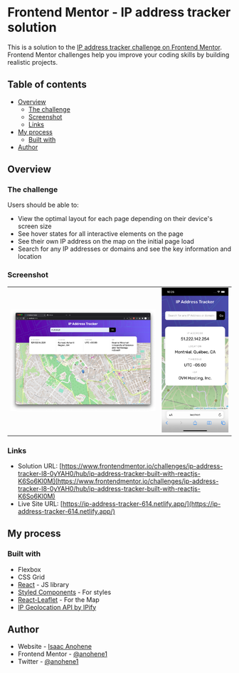 # Frontend Mentor - IP address tracker solution

This is a solution to the [IP address tracker challenge on Frontend Mentor](https://www.frontendmentor.io/challenges/ip-address-tracker-I8-0yYAH0). Frontend Mentor challenges help you improve your coding skills by building realistic projects.

## Table of contents

- [Overview](#overview)
    - [The challenge](#the-challenge)
    - [Screenshot](#screenshot)
    - [Links](#links)
- [My process](#my-process)
    - [Built with](#built-with)
- [Author](#author)

## Overview

### The challenge

Users should be able to:

- View the optimal layout for each page depending on their device's screen size
- See hover states for all interactive elements on the page
- See their own IP address on the map on the initial page load
- Search for any IP addresses or domains and see the key information and location

### Screenshot
<table>
  <tr>
    <td>
<img src="screenshot-1.png" alt="screenshot 1">
    </td>
    <td>
<img src="screenshot-2.png" alt="screenshot 2">
</td>
  </tr>
</table>


### Links

- Solution URL: [https://www.frontendmentor.io/challenges/ip-address-tracker-I8-0yYAH0/hub/ip-address-tracker-built-with-reactjs-K6So6Kl0M](https://www.frontendmentor.io/challenges/ip-address-tracker-I8-0yYAH0/hub/ip-address-tracker-built-with-reactjs-K6So6Kl0M)
- Live Site URL: [https://ip-address-tracker-614.netlify.app/](https://ip-address-tracker-614.netlify.app/)

## My process

### Built with

- Flexbox
- CSS Grid
- [React](https://reactjs.org/) - JS library
- [Styled Components](https://styled-components.com/) - For styles
- [React-Leaflet](https://react-leaflet.js.org/) - For the Map
- [IP Geolocation API by IPify](https://geo.ipify.org/)

## Author

- Website - [Isaac Anohene](https://anohene1.github.io)
- Frontend Mentor - [@anohene1](https://www.frontendmentor.io/profile/anohene1)
- Twitter - [@anohene1](https://www.twitter.com/anohene1)
